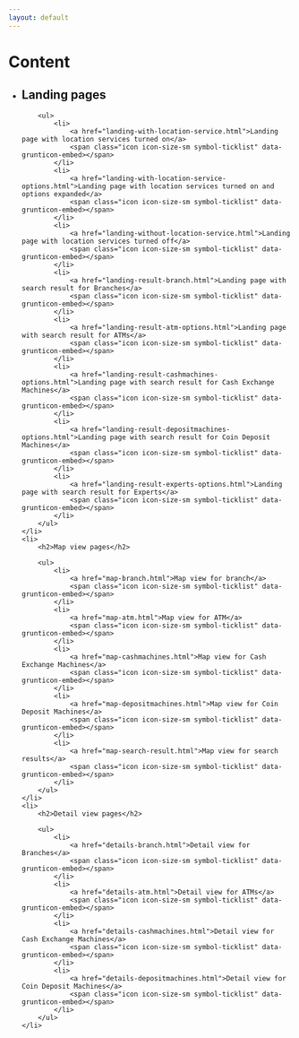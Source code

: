```yaml
---
layout: default
---
```


<h1>Content</h1>

<ul>
	<li>
		<h2>Landing pages</h2>

		<ul>
			<li>
				<a href="landing-with-location-service.html">Landing page with location services turned on</a>
				<span class="icon icon-size-sm symbol-ticklist" data-grunticon-embed></span>
			</li>
			<li>
				<a href="landing-with-location-service-options.html">Landing page with location services turned on and options expanded</a>
				<span class="icon icon-size-sm symbol-ticklist" data-grunticon-embed></span>
			</li>
			<li>
				<a href="landing-without-location-service.html">Landing page with location services turned off</a>
				<span class="icon icon-size-sm symbol-ticklist" data-grunticon-embed></span>
			</li>
			<li>
				<a href="landing-result-branch.html">Landing page with search result for Branches</a>
				<span class="icon icon-size-sm symbol-ticklist" data-grunticon-embed></span>
			</li>
			<li>
				<a href="landing-result-atm-options.html">Landing page with search result for ATMs</a>
				<span class="icon icon-size-sm symbol-ticklist" data-grunticon-embed></span>
			</li>
			<li>
				<a href="landing-result-cashmachines-options.html">Landing page with search result for Cash Exchange Machines</a>
				<span class="icon icon-size-sm symbol-ticklist" data-grunticon-embed></span>
			</li>
			<li>
				<a href="landing-result-depositmachines-options.html">Landing page with search result for Coin Deposit Machines</a>
				<span class="icon icon-size-sm symbol-ticklist" data-grunticon-embed></span>
			</li>
			<li>
				<a href="landing-result-experts-options.html">Landing page with search result for Experts</a>
				<span class="icon icon-size-sm symbol-ticklist" data-grunticon-embed></span>
			</li>
		</ul>
	</li>
	<li>
		<h2>Map view pages</h2>

		<ul>
			<li>
				<a href="map-branch.html">Map view for branch</a>
				<span class="icon icon-size-sm symbol-ticklist" data-grunticon-embed></span>
			</li>
			<li>
				<a href="map-atm.html">Map view for ATM</a>
				<span class="icon icon-size-sm symbol-ticklist" data-grunticon-embed></span>
			</li>
			<li>
				<a href="map-cashmachines.html">Map view for Cash Exchange Machines</a>
				<span class="icon icon-size-sm symbol-ticklist" data-grunticon-embed></span>
			</li>
			<li>
				<a href="map-depositmachines.html">Map view for Coin Deposit Machines</a>
				<span class="icon icon-size-sm symbol-ticklist" data-grunticon-embed></span>
			</li>
			<li>
				<a href="map-search-result.html">Map view for search results</a>
				<span class="icon icon-size-sm symbol-ticklist" data-grunticon-embed></span>
			</li>
		</ul>
	</li>
	<li>
		<h2>Detail view pages</h2>

		<ul>
			<li>
				<a href="details-branch.html">Detail view for Branches</a>
				<span class="icon icon-size-sm symbol-ticklist" data-grunticon-embed></span>
			</li>
			<li>
				<a href="details-atm.html">Detail view for ATMs</a>
				<span class="icon icon-size-sm symbol-ticklist" data-grunticon-embed></span>
			</li>
			<li>
				<a href="details-cashmachines.html">Detail view for Cash Exchange Machines</a>
				<span class="icon icon-size-sm symbol-ticklist" data-grunticon-embed></span>
			</li>
			<li>
				<a href="details-depositmachines.html">Detail view for Coin Deposit Machines</a>
				<span class="icon icon-size-sm symbol-ticklist" data-grunticon-embed></span>
			</li>
		</ul>
	</li>
</ul>